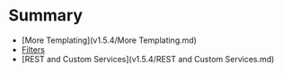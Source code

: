 # Summary

* [More Templating](v1.5.4/More Templating.md)
* [Filters](v1.5.4/Filters.md)
* [REST and Custom Services](v1.5.4/REST and Custom Services.md)
